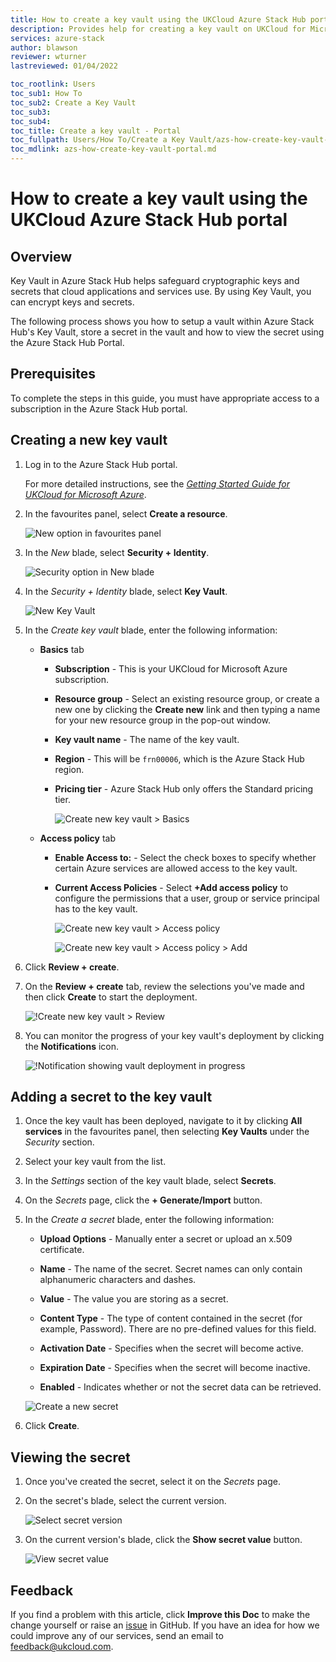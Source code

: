 ```yaml
---
title: How to create a key vault using the UKCloud Azure Stack Hub portal
description: Provides help for creating a key vault on UKCloud for Microsoft Azure
services: azure-stack
author: blawson
reviewer: wturner
lastreviewed: 01/04/2022

toc_rootlink: Users
toc_sub1: How To
toc_sub2: Create a Key Vault
toc_sub3:
toc_sub4:
toc_title: Create a key vault - Portal
toc_fullpath: Users/How To/Create a Key Vault/azs-how-create-key-vault-portal.md
toc_mdlink: azs-how-create-key-vault-portal.md
---
```


# How to create a key vault using the UKCloud Azure Stack Hub portal

## Overview

Key Vault in Azure Stack Hub helps safeguard cryptographic keys and secrets that cloud applications and services use. By using Key Vault, you can encrypt keys and secrets.

The following process shows you how to setup a vault within Azure Stack Hub's Key Vault, store a secret in the vault and how to view the secret using the Azure Stack Hub Portal.

## Prerequisites

To complete the steps in this guide, you must have appropriate access to a subscription in the Azure Stack Hub portal.

## Creating a new key vault

1. Log in to the Azure Stack Hub portal.

    For more detailed instructions, see the [*Getting Started Guide for UKCloud for Microsoft Azure*](azs-gs.md).

2. In the favourites panel, select **Create a resource**.

    ![New option in favourites panel](images/azsp_newmenu.png)

3. In the *New* blade, select **Security + Identity**.

   ![Security option in New blade](images/azs-browser-new-security.png)

4. In the *Security + Identity* blade, select **Key Vault**.

   ![New Key Vault](images/azs-browser-new-key-vault.png)

5. In the *Create key vault* blade, enter the following information:

    - **Basics** tab

      - **Subscription** - This is your UKCloud for Microsoft Azure subscription.

      - **Resource group** - Select an existing resource group, or create a new one by clicking the **Create new** link and then typing a name for your new resource group in the pop-out window.

      - **Key vault name** - The name of the key vault.

      - **Region** - This will be `frn00006`, which is the Azure Stack Hub region.

      - **Pricing tier** - Azure Stack Hub only offers the Standard pricing tier.

          ![Create new key vault > Basics](images/azs-browser-create-key-vault-basics.png)

    - **Access policy** tab

      - **Enable Access to:** - Select the check boxes to specify whether certain Azure services are allowed access to the key vault.

      - **Current Access Policies** - Select **+Add access policy** to configure the permissions that a user, group or service principal has to the key vault.

          ![Create new key vault > Access policy](images/azs-browser-create-key-vault-accesspolicy.png)

          ![Create new key vault > Access policy > Add](images/azs-browser-create-key-vault-accesspolicy-add.png)

6. Click **Review + create**.

7. On the **Review + create** tab, review the selections you've made and then click **Create** to start the deployment.

    ![!Create new key vault > Review](images/azs-browser-create-key-vault-review.png)

8. You can monitor the progress of your key vault's deployment by clicking the **Notifications** icon.

    ![!Notification showing vault deployment in progress](images/azsp_createvm_progress.png)

## Adding a secret to the key vault

1. Once the key vault has been deployed, navigate to it by clicking **All services** in the favourites panel, then selecting **Key Vaults** under the *Security* section.

2. Select your key vault from the list.

3. In the *Settings* section of the key vault blade, select **Secrets**.

4. On the *Secrets* page, click the **+ Generate/Import** button.

5. In the *Create a secret* blade, enter the following information:

   - **Upload Options** - Manually enter a secret or upload an x.509 certificate.

   - **Name** - The name of the secret. Secret names can only contain alphanumeric characters and dashes.

   - **Value** - The value you are storing as a secret.

   - **Content Type** - The type of content contained in the secret (for example, Password). There are no pre-defined values for this field.

   - **Activation Date** - Specifies when the secret will become active.

   - **Expiration Date** - Specifies when the secret will become inactive.

   - **Enabled** - Indicates whether or not the secret data can be retrieved.

   ![Create a new secret](images/azs-browser-create-secret.png)

6. Click **Create**.

## Viewing the secret

1. Once you've created the secret, select it on the *Secrets* page.

2. On the secret's blade, select the current version.

    ![Select secret version](images/azs-browser-select-secret-version.png)

3. On the current version's blade, click the **Show secret value** button.

    ![View secret value](images/azs-browser-view-secret-value.png)

## Feedback

If you find a problem with this article, click **Improve this Doc** to make the change yourself or raise an [issue](https://github.com/UKCloud/documentation/issues) in GitHub. If you have an idea for how we could improve any of our services, send an email to <feedback@ukcloud.com>.
